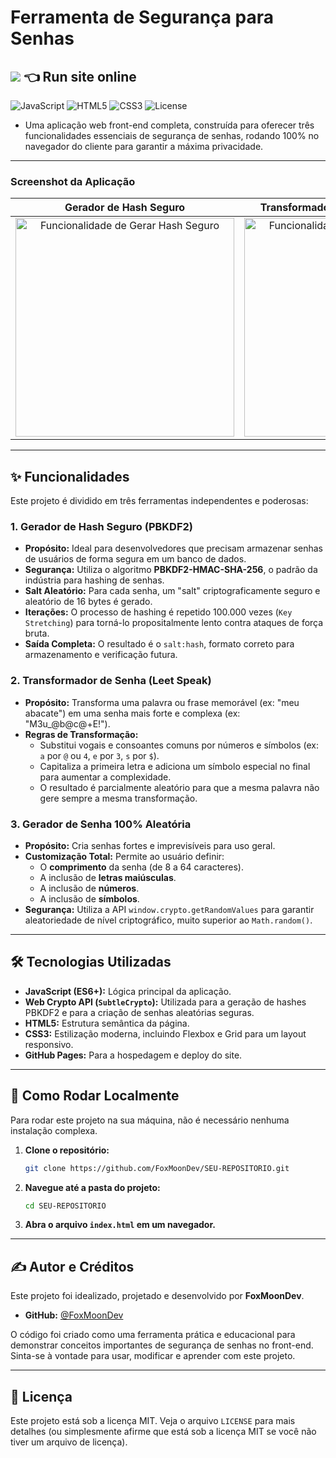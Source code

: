 # Ferramenta de Segurança para Senhas
## [![](https://img.shields.io/badge/Open-App-blue?style=for-the-badge)](https://foxmoondev.github.io/Gerador-SHA256/)  👈 Run site online

![JavaScript](https://img.shields.io/badge/JavaScript-ES6+-yellow?style=for-the-badge&logo=javascript)
![HTML5](https://img.shields.io/badge/HTML5-E34F26?style=for-the-badge&logo=html5)
![CSS3](https://img.shields.io/badge/CSS3-1572B6?style=for-the-badge&logo=css3)
![License](https://img.shields.io/badge/License-MIT-blue.svg?style=for-the-badge)
* Uma aplicação web front-end completa, construída para oferecer três funcionalidades essenciais de segurança de senhas, rodando 100% no navegador do cliente para garantir a máxima privacidade.

---

### Screenshot da Aplicação


| Gerador de Hash Seguro | Transformador de Senha (Leet Speak) | Gerador de Senha Aleatória |
| :---: | :---: | :---: |
| <img width="350" alt="Funcionalidade de Gerar Hash Seguro" src="https://github.com/user-attachments/assets/6e254797-22e8-4246-a9ec-e02278737948"> | <img width="350" alt="Funcionalidade de Transformar Senha" src="https://github.com/user-attachments/assets/a8d1d001-d957-46ff-9871-7b6718477171"> | <img width="350" alt="Funcionalidade de Gerar Senha Aleatória" src="https://github.com/user-attachments/assets/8ba22f96-2520-4669-951f-bd1c85409440"> |
---

## ✨ Funcionalidades

Este projeto é dividido em três ferramentas independentes e poderosas:

### 1. Gerador de Hash Seguro (PBKDF2)
- **Propósito:** Ideal para desenvolvedores que precisam armazenar senhas de usuários de forma segura em um banco de dados.
- **Segurança:** Utiliza o algoritmo **PBKDF2-HMAC-SHA-256**, o padrão da indústria para hashing de senhas.
- **Salt Aleatório:** Para cada senha, um "salt" criptograficamente seguro e aleatório de 16 bytes é gerado.
- **Iterações:** O processo de hashing é repetido 100.000 vezes (`Key Stretching`) para torná-lo propositalmente lento contra ataques de força bruta.
- **Saída Completa:** O resultado é o `salt:hash`, formato correto para armazenamento e verificação futura.

### 2. Transformador de Senha (Leet Speak)
- **Propósito:** Transforma uma palavra ou frase memorável (ex: "meu abacate") em uma senha mais forte e complexa (ex: "M3u_@b@c@+E!").
- **Regras de Transformação:**
    - Substitui vogais e consoantes comuns por números e símbolos (ex: `a` por `@` ou `4`, `e` por `3`, `s` por `$`).
    - Capitaliza a primeira letra e adiciona um símbolo especial no final para aumentar a complexidade.
    - O resultado é parcialmente aleatório para que a mesma palavra não gere sempre a mesma transformação.

### 3. Gerador de Senha 100% Aleatória
- **Propósito:** Cria senhas fortes e imprevisíveis para uso geral.
- **Customização Total:** Permite ao usuário definir:
    - O **comprimento** da senha (de 8 a 64 caracteres).
    - A inclusão de **letras maiúsculas**.
    - A inclusão de **números**.
    - A inclusão de **símbolos**.
- **Segurança:** Utiliza a API `window.crypto.getRandomValues` para garantir aleatoriedade de nível criptográfico, muito superior ao `Math.random()`.

---

## 🛠️ Tecnologias Utilizadas

- **JavaScript (ES6+):** Lógica principal da aplicação.
- **Web Crypto API (`SubtleCrypto`):** Utilizada para a geração de hashes PBKDF2 e para a criação de senhas aleatórias seguras.
- **HTML5:** Estrutura semântica da página.
- **CSS3:** Estilização moderna, incluindo Flexbox e Grid para um layout responsivo.
- **GitHub Pages:** Para a hospedagem e deploy do site.

---

## 🚀 Como Rodar Localmente

Para rodar este projeto na sua máquina, não é necessário nenhuma instalação complexa.

1.  **Clone o repositório:**
    ```bash
    git clone https://github.com/FoxMoonDev/SEU-REPOSITORIO.git
    ```

2.  **Navegue até a pasta do projeto:**
    ```bash
    cd SEU-REPOSITORIO
    ```

3.  **Abra o arquivo `index.html` em um navegador.**
   
---

## ✍️ Autor e Créditos

Este projeto foi idealizado, projetado e desenvolvido por **FoxMoonDev**.

- **GitHub:** [@FoxMoonDev](https://github.com/FoxMoonDev)

O código foi criado como uma ferramenta prática e educacional para demonstrar conceitos importantes de segurança de senhas no front-end. Sinta-se à vontade para usar, modificar e aprender com este projeto.

---

## 📜 Licença

Este projeto está sob a licença MIT. Veja o arquivo `LICENSE` para mais detalhes (ou simplesmente afirme que está sob a licença MIT se você não tiver um arquivo de licença).
